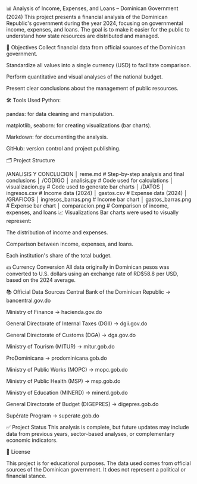 📊 Analysis of Income, Expenses, and Loans – Dominican Government (2024)
This project presents a financial analysis of the Dominican Republic's government during the year 2024, focusing on governmental income, expenses, and loans. The goal is to make it easier for the public to understand how state resources are distributed and managed.

🎯 Objectives
Collect financial data from official sources of the Dominican government.

Standardize all values into a single currency (USD) to facilitate comparison.

Perform quantitative and visual analyses of the national budget.

Present clear conclusions about the management of public resources.

🛠️ Tools Used
Python:

pandas: for data cleaning and manipulation.

matplotlib, seaborn: for creating visualizations (bar charts).

Markdown: for documenting the analysis.

GitHub: version control and project publishing.

🗂️ Project Structure

/ANALISIS Y CONCLUCION
│   reme.md                # Step-by-step analysis and final conclusions
│
/CODIGO
│   analisis.py            # Code used for calculations
│   visualizacion.py       # Code used to generate bar charts
│
/DATOS
│   ingresos.csv           # Income data (2024)
│   gastos.csv             # Expense data (2024)
│
/GRAFICOS
│   ingresos_barras.png    # Income bar chart
│   gastos_barras.png      # Expense bar chart
│   comparacion.png        # Comparison of income, expenses, and loans
📈 Visualizations
Bar charts were used to visually represent:

The distribution of income and expenses.

Comparison between income, expenses, and loans.

Each institution's share of the total budget.

💵 Currency Conversion
All data originally in Dominican pesos was converted to U.S. dollars using an exchange rate of RD$58.8 per USD, based on the 2024 average.

📚 Official Data Sources
Central Bank of the Dominican Republic → bancentral.gov.do

Ministry of Finance → hacienda.gov.do

General Directorate of Internal Taxes (DGII) → dgii.gov.do

General Directorate of Customs (DGA) → dga.gov.do

Ministry of Tourism (MITUR) → mitur.gob.do

ProDominicana → prodominicana.gob.do

Ministry of Public Works (MOPC) → mopc.gob.do

Ministry of Public Health (MSP) → msp.gob.do

Ministry of Education (MINERD) → minerd.gob.do

General Directorate of Budget (DIGEPRES) → digepres.gob.do

Supérate Program → superate.gob.do

✅ Project Status
This analysis is complete, but future updates may include data from previous years, sector-based analyses, or complementary economic indicators.

📄 License

This project is for educational purposes. The data used comes from official sources of the Dominican government. It does not represent a political or financial stance.

